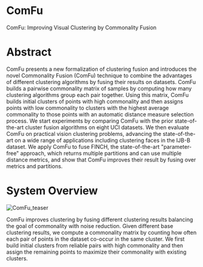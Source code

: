 # ComFu
ComFu: Improving Visual Clustering by Commonality Fusion

# Abstract
ComFu presents a new formalization of clustering fusion and introduces the novel Commonality Fusion (ComFu) technique to combine the advantages of different clustering algorithms by fusing their results on datasets.
ComFu builds a pairwise commonality matrix of samples by computing how many clustering algorithms group each pair together.
Using this matrix, ComFu builds initial clusters of points with high commonality and then assigns points with low commonality to clusters with the highest average commonality to those points with an automatic distance measure selection process.
We start experiments by comparing ComFu with the prior state-of-the-art cluster fusion algorithms on eight UCI datasets.
We then evaluate ComFu on practical vision clustering problems, advancing the state-of-the-art on a wide range of applications including clustering faces in the IJB-B dataset.
We apply ComFu to fuse FINCH, the state-of-the-art "parameter-free" approach, which returns multiple partitions and can use multiple distance metrics, and show that ComFu improves their result by fusing over metrics and partitions.

# System Overview

![ComFu_teaser](https://user-images.githubusercontent.com/20711687/206746475-c2e053f9-f4e6-45e0-baea-e459d64b7622.jpg)

ComFu improves clustering by fusing different clustering results balancing the goal of commonality with noise reduction.
Given different base clustering results, we compute a commonality matrix by counting how often each pair of points in the dataset co-occur in the same cluster. 
We first build initial clusters from reliable pairs with high commonality and then assign the remaining points to maximize their commonality with existing clusters.
